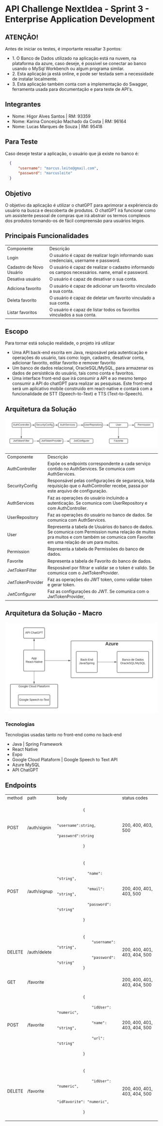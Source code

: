 <h1>API Challenge NextIdea - Sprint 3 - Enterprise Application Development</h1>


<h2>ATENÇÂO!</h2>
<p>Antes de iniciar os testes, é importante ressaltar 3 pontos:</p>
<ul>
    <li>1. O Banco de Dados utilizado na aplicação está na nuvem, na plataforma da azure, caso deseje, é possivel se conectar ao banco usando o MySql Workbench ou algum programa similar.</li>
    <li>2. Esta aplicação ja está online, e pode ser testada sem a necessidade de instalar localmente.</li>
    <li>3. Esta aplicação também conta com a implementação do Swagger, ferramenta usada para documentação e para teste de API's.</li>
</ul>

<h2>Integrantes</h2>
<ul>
    <li>Nome: Higor Alves Santos | RM: 93359</li>
    <li>Nome: Karina Conceição Machado da Costa | RM: 96164</li>
    <li>Nome: Lucas Marques de Souza | RM: 95418</li>
</ul>

<h2>Para Teste</h2>
<p>Caso deseje testar a aplicação, o usuário que já existe no banco é:</p>

```json
  {
      "username": "marcus.leite@gmail.com",
      "password": "marcusleite"
  }
```

<h2>Objetivo</h2>
<p>O objetivo da aplicação é utilizar o chatGPT para 
aprimorar a expêriencia do usuário na busca e descoberta 
de produtos. O chatGPT irá funcionar como um 
assistente pessoal de compras que irá abstrair os termos 
complexos dos produtos tornando-os de fácil compreensão para
usuários leigos.</p>

<h2>Principais Funcionalidades</h2>
<table>
    <tr>
        <td>Componente</td>
        <td>Descrição</td>
    </tr>
    <tr>
        <td>Login</td>
        <td>O usuário é capaz de realizar login informando suas credenciais, username e password.</td>
    </tr>
    <tr>
        <td>Cadastro de Novo Usuário</td>
        <td>O usuário é capaz de realizar o cadastro informando os campos necessários. name, email e password.</td>
    </tr>
    <tr>
        <td>Desativa usuário</td>
        <td>O usuário é capaz de desativar o sua conta.</td>
    </tr>
    <tr>
        <td>Adiciona favorito</td>
        <td>O usuário é capaz de adicionar um favorito vinculado a sua conta.</td>
    </tr>
    <tr>
        <td>Deleta favorito</td>
        <td>O usuário é capaz de deletar um favorito vinculado a sua conta.</td>
    </tr>
    <tr>
        <td>Listar favoritos</td>
        <td>O usuário é capaz de listar todos os favoritos vinculados a sua conta.</td>
    </tr>
</table>


<h2>Escopo</h2>
<p>Para tornar está solução realidade, o projeto irá utilizar</p>
<ul>
    <li>Uma API back-end escrita em Java, resposável pela autenticação e operações do 
        usuário, tais como: login, cadastro, desativar conta,
        adicionar favorito, editar favorito e remover favorito
    </li>
    <li>Um banco de dados relacional, OracleSQL/MySQL, para armazenar
        os dados de persistêcia do usuário, tais como conta e favoritos.
    </li>
    <li>Uma interface front-end que irá consumir a API e ao mesmo 
        tempo consumir a API do chatGPT para realizar as pesquisas.
        Este front-end será um aplicativo mobile construido em 
        react-native e contará com a funcionalidade de STT (Speech-to-Text)
        e TTS (Text-to-Speech).
    </li>
</ul>

<h2>Arquitetura da Solução</h2>

![Diagrama](componentes-aplicacao.png)

<table>
    <tr>
        <td>Componente</td>
        <td>Descrição</td>
    </tr>
    <tr>
        <td>AuthController</td>
        <td>Expõe os endpoints correspondente a cada serviço contido no AuthServices. Se comunica com AuthServices.</td>
    </tr>
    <tr>
        <td>SecurityConfig</td>
        <td>Responsável pelas configurações de segurança, toda requisição que o AuthController recebe, passa por este arquivo de configuração.</td>
    </tr>
    <tr>
        <td>AuthServices</td>
        <td>Faz as operações do usuário incluindo a autenticação. Se comunica com UserRepository e com AuthController.</td>
    </tr>
    <tr>
        <td>UserRepository</td>
        <td>Faz as operações do usuário no banco de dados. Se comunica com AuthServices.</td>
    </tr>
    <tr>
        <td>User</td>
        <td>Representa a tabela de Usuários do banco de dados. Se comunica com Permission numa relação de muitos pra muitos e com também se comunica com Favorite em uma relação de um para muitos.</td>
    </tr>
    <tr>
        <td>Permission</td>
        <td>Representa a tabela de Permissões do banco de dados.</td>
    </tr>
    <tr>
        <td>Favorite</td>
        <td>Representa a tabela de Favorito do banco de dados.</td>
    </tr>
    <tr>
        <td>JwtTokenFilter</td>
        <td>Resposável por filtrar e validar se o token é valido. Se comunica com o JwtTokenProvider.</td>
    </tr>
    <tr>
        <td>JwtTokenProvider</td>
        <td>Faz as operações do JWT token, como validar token e gerar token.</td>
    </tr>
    <tr>
        <td>JwtConfigurer</td>
        <td>Faz as configurações do JWT. Se comunica com o JwtTokenProvider,</td>
    </tr>
</table>

<h2>Arquitetura da Solução - Macro</h2>

![se não aparecer a imagem abra o macro.png](macro.png)

<h3>Tecnologias</h3>
<p>Tecnologias usadas tanto no front-end como no back-end</p>
<ul>
    <li>Java | Spring Framework</li>
    <li>React Native</li>
    <li>Expo</li>
    <li>Google Cloud Plataform | Google Speech to Text API</li>
    <li>Azure MySQL</li>
    <li>API ChatGPT</li>
</ul>

<h2>Endpoints</h2>
<table>
    <tr>
        <td>method</td>
        <td>path</td>
        <td>body</td>
        <td>status codes</td>
    </tr>
    <tr>
        <td>POST</td>
        <td>/auth/signin</td>
        <td>
            <code>
            {<br/>
                "username":string, 
                "password":string<br/>
            }
            </code>
        </td>
        <td>200, 400, 403, 500</td>
    </tr>
    <tr>
        <td>POST</td>
        <td>/auth/signup</td>
        <td>
            <code>
            { <br/>
              "name": "string", <br/>
              "email": "string", <br/>
              "password": "string" <br/>
            }
            </code>
        </td>
        <td>200, 400, 401, 403, 500</td>
    </tr>
    <tr>
        <td>DELETE</td>
        <td>/auth/delete</td>
        <td>
            <code>
            { 
                "username": "string", <br/>
                "password": "string"
            }
            </code>
        </td>
        <td>200, 400, 401, 403, 404, 500</td>
    </tr>
    <tr>
        <td>GET</td>
        <td>/favorite</td>
        <td>
        </td>
        <td>200, 400, 401, 403, 404, 500</td>
    </tr>
    <tr>
        <td>POST</td>
        <td>/favorite</td>
        <td>
            <code>
            { <br/>
                "idUser": "numeric", <br/>
                "name": "string", <br/>
                "url": "string" <br/>
            }
            </code>
        </td>
        <td>200, 400, 401, 403, 404, 500</td>
    </tr>
    <tr>
        <td>DELETE</td>
        <td>/favorite</td>
        <td>
            <code>
            { <br/>
                "idUser": "numeric", <br/>
                "idFavorite": "numeric", <br/>
            }
            </code>
        </td>
        <td>200, 400, 401, 403, 404, 500</td>
    </tr>
</table>


